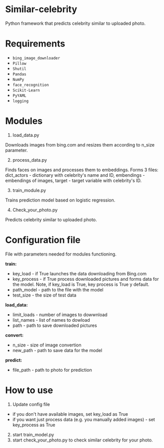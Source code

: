 # Similar-celebrity

Python framework that predicts celebrity similar to uploaded photo.

# Requirements
- `bing_image_downloader`
- `Pillow`
- `Shutil`
- `Pandas`
- `NumPy`
- `face_recognition`
- `Scikit-Learn`
- `PyYAML`
- `logging`

# Modules

1) load_data.py

Downloads images from bing.com and resizes them according to n_size parameter.

2) process_data.py

Finds faces on images and processes them to embeddings. Forms 3 files: dict_actors - dictionary with celebrity's name and ID, embendings - embendings of images, target - target variable with celebrity's ID.

3) train_module.py

Trains prediction model based on logistic regression.

4) Check_your_photo.py

Predicts celebrity similar to uploaded photo.

# Configuration file
File with parameters needed for modules functioning.

**train:**
- key_load - if True launches the data downloading from Bing.com
- key_process - if True process downloaded pictures and forms data for the model. Note, if key_load is True, key process is True y default.
- path_model - path to the file with the model
- test_size - the size of test data 

**load_data:**
- limit_loads - number of images to dowwnload
- list_names - list of names to dowload
- path - path to save downloaded pictures

**convert:**
- n_size - size of image convertion
- new_path - path to save data for the model

**predict:**
- file_path - path to photo for prediction


# How to use

1) Update config file

- if you don't have available images, set key_load as True
- if you want just process data (e.g. you manually added images) - set key_process as True
2) start train_model.py
3) start check_your_photo.py to check similar celebrity for your photo.

